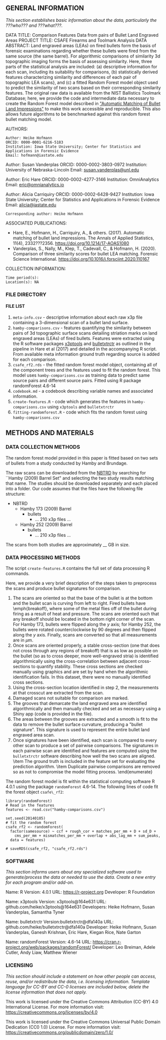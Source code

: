 ## GENERAL INFORMATION 

*This section establishes basic information about the data, particularly the ???who??? and ???what???.* 

DATA TITLE: Comparison Features Data from pairs of Bullet Land Engraved Areas
PROJECT TITLE: CSAFE Firearms and Toolmark Analysis
DATA ABSTRACT: 
Land engraved areas (LEAs) on fired bullets form the basis of forensic examinations regarding whether these bullets were fired from the same source (the same barrel).  For algorithmic comparisons of similarity 3d topographic imaging forms the basis of assessing similarity. Here, three parts of the statistical analysis are included: 
(a) descriptive information for each scan, including its suitability for comparisons, (b) statistically derived features characterizing similarity and differences of each pair of topographic LEA scans}, and (c) a fitted Random Forest model object used to predict the similarity of two scans based on their corresponding similarity features.
The original raw data is available from the NIST Ballistics Toolmark Database; here, we provide the code and intermediate data necessary to create the Random Forest model described in ["Automatic Matching of Bullet Land Impressions"](https://doi.org/10.1214/17-aoas1080) to make this work  accessible and reproducible. This also allows future algorithms to be benchmarked against this random forest bullet matching model.

AUTHORS: 

	Author: Heike Hofmann
	ORCID: 0000-0001-6216-5183
	Institution: Iowa State University; Center for Statistics and Applications in Forensic Evidence
	Email: hofmann@iastate.edu

  Author: Susan Vanderplas
	ORCID: 0000-0002-3803-0972
	Institution: University of Nebraska-Lincoln
	Email: susan.vanderplas@unl.edu

  Author: Eric Hare
	ORCID: 0000-0002-4277-3146
	Institution: OmniAnalytics
	Email: eric@omnianalytics.io

  Author: Alicia Carriquiry
	ORCID: 0000-0002-6428-9427
	Institution: Iowa State University; Center for Statistics and Applications in Forensic Evidence
	Email: alicia@iastate.edu

	Corresponding author: Heike Hofmann

ASSOCIATED PUBLICATIONS: 

- Hare, E., Hofmann, H., Carriquiry, A., & others. (2017). Automatic matching of bullet land impressions. The Annals of Applied Statistics, 11(4), 2332???2356. https://doi.org/10.1214/17-AOAS1080
- Vanderplas, S., Nally, M., Klep, T., Cadevall, C., & Hofmann, H. (2020). Comparison of three similarity scores for bullet LEA matching. Forensic Science International. https://doi.org/10.1016/j.forsciint.2020.110167

COLLECTION INFORMATION:

	Time period(s):  
	Location(s): NA

### FILE DIRECTORY 

#### FILE LIST

1. `meta-info.csv` - descriptive information about each raw x3p file containing a 3-dimensional scan of a bullet land surface. 
2. `hamby-comparisons.csv` -  features quantifying the similarity between pairs of 3d topographic surface scans detailing striation marks on land engraved areas (LEAs) of fired bullets. Features were extracted using the R software packages [x3ptools](github.com/heike/x3ptools@164e631) and [bulletxtrctr](github.com/heike/bulletxtrctr@dfa140a) as outlined in the pipeline in Hare et al (2017) and detailed in the accompanying R script. From available meta information ground truth regarding source is added for each comparison. 
3. `csafe_rf2.rds` - the fitted random forest model object, containing all of the component trees and the features used to fit the random forest. This model uses `hamby-comparisons.csv` as training data to predict same source pairs and different source pairs. Fitted using R package randomForest 4.6-14
4. `codebook.md` - a codebook describing variable names and associated information.
5. `create-features.R` - code which generates the features in `hamby-comparisons.csv` using `x3ptools` and `bulletxtrctr`
6. `fitting-randomforest.R` - code which fits the random forest using `hamby-comparisons.csv`


## METHODS AND MATERIALS

### DATA COLLECTION METHODS 

The random forest model provided in this paper is fitted based on two sets of bullets from a study conducted by Hamby and Brundage.

The raw scans can be downloaded from the [NBTRD](https://tsapps.nist.gov/NRBTD/Studies/Search) by searching for ``Hamby (2009) Barrel Set" and selecting the two study results matching that name. The studies should be downloaded separately and each placed into a folder. Our code assumes that the files have the following file structure:

- NBTRD
    - Hamby 173 (2009) Barrel
        - bullets
            - ... 210 x3p files ...
    - Hamby 252 (2009) Barrel
        - bullets
            - ... 210 x3p files ...

The scans from both studies are approximately __ GB in size. 

### DATA PROCESSING METHODS 

The script `create-features.R` contains the full set of data processing R commands. 

Here, we provide a very brief description of the steps taken to preprocess the scans and produce bullet signatures for comparison.

1. The scans are oriented so that the base of the bullet is at the bottom and the bullet scan is curving from left to right. Fired bullets have \emph{breakoff}, where some of the metal flies off of the bullet during firing as a result of heat and pressure. The scans are oriented such that any breakoff should be located in the bottom right corner of the scan. For Hamby 173, bullets were flipped along the $y$ axis; for Hamby 252, the bullets were rotated counterclockwise by 90 degrees and then flipped along the $y$ axis. Finally, scans are converted so that all measurements are in $\mu$m.
2. Once scans are oriented properly, a stable cross-section (one that does not cross through any regions of breakoff) that is as low as possible on the bullet (so as to cross deeper, more well-engraved stria) is identified algorithmically using the cross-correlation between adjacent cross-sections to quantify stability. These cross sections are checked manually using graphics and are set by hand when the algorithmic identification fails. In this dataset, there were no manually identified cross sections.
3. Using the cross-section location identified in step 2, the measurements at that crosscut are extracted from the scan.
4. Damaged scans not suitable for comparison are marked.
5. The grooves that demarcate the land engraved area are identified algorithmically and then manually checked and set as necessary using a Shiny app (code is provided in the file).
6. The areas between the grooves are extracted and a smooth is fit to the data to remove the bullet surface curvature, producing a "bullet signature". This signature is used to represent the entire bullet land engraved area scan.
7. Once signatures have been identified, each scan is compared to every other scan to produce a set of pairwise comparisons. The signatures in each pairwise scan are identified and features are computed using the `bulletxtrctr` software describing how well the two scans are aligned.
\item The ground truth is included in the feature set for evaluating the prediction algorithm.
\item Duplicate pairwise comparisons are removed so as not to compromise the model fitting process.
\end{enumerate}


The random forest model is fit within the statistical computing software R 4.0.1 using the package `randomForest` 4.6-14. The following lines of code fit the forest object `csafe\_rf2`:

```
library(randomForest)
# Read in the features
features <- read.csv("hamby-comparisons.csv")

set.seed(20140105)
# fit the random forest
csafe_rf2 <- randomForest(
  factor(samesource) ~ ccf + rough_cor + matches_per_mm + D + sd_D +
    cms_per_mm + mismatches_per_mm + overlap + abs_lag_mm + sum_peaks,
  data = features)

# saveRDS(csafe_rf2, "csafe_rf2.rds")
```


### SOFTWARE

*This section informs users about any specialized software used to generate/process the data or needed to use the data. Create a new entry for each program and/or add-on.*
 
Name: R
Version: 4.0.1
URL: https://r-project.org
Developer: R Foundation

 
Name: x3ptools
Version: x3ptools@164e631
URL: github.com/heike/x3ptools@164e631
Developers: Heike Hofmann, Susan Vanderplas, Samantha Tyner


 
Name: bulletxtrctr
Version:bulletxtrctr@dfa140a
URL: github.com/heike/bulletxtrctr@dfa140a
Developer: Heike Hofmann, Susan Vanderplas, Ganesh Krishnan, Eric Hare, Kiegan Rice, Nate Garton

 
Name: randomForest
Version: 4.6-14
URL: https://cran.r-project.org/web/packages/randomForest/
Developer: Leo Breiman, Adele Cutler, Andy Liaw, Matthew Wiener

### LICENSING 

*This section should include a statement on how other people can access, reuse, and/or redistribute the data, i.e. licensing information. Template language for CC-BY and CC-0 licenses are included below, delete the license information that does not apply.* 

This work is licensed under the Creative Commons Attribution (CC-BY) 4.0 International License. 
For more information visit: [https://creativecommons.org/licenses/by/4.0 ](https://creativecommons.org/licenses/by/4.0)


This work is licensed under the Creative Commons Universal Public Domain Dedication (CC0 1.0) License. 
For more information visit: [https://creativecommons.org/publicdomain/zero/1.0/ ](https://creativecommons.org/publicdomain/zero/1.0/)

